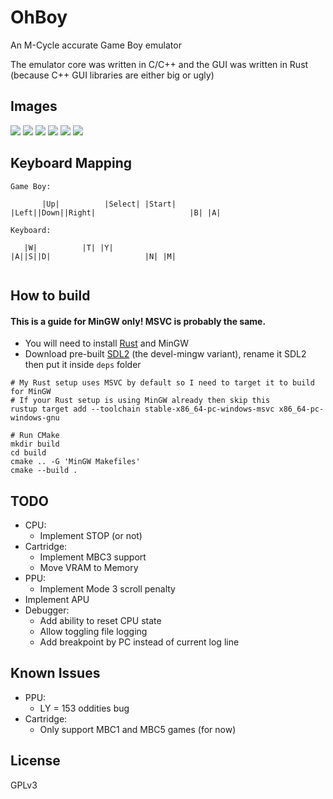 # OhBoy

An M-Cycle accurate Game Boy emulator

The emulator core was written in C/C++ and the GUI was written in Rust (because C++ GUI libraries
are either big or ugly)

## Images

![](images/image1.png)
![](images/image2.png)
![](images/image3.png)
![](images/image4.png)
![](images/image5.png)
![](images/image6.png)

## Keyboard Mapping
```
Game Boy:

       |Up|          |Select| |Start| 
|Left||Down||Right|                     |B| |A|

Keyboard:

   |W|          |T| |Y| 
|A||S||D|                     |N| |M|
      
```

## How to build
#### This is a guide for MinGW only! MSVC is probably the same.
- You will need to install [Rust](https://www.rust-lang.org/tools/install) and MinGW
- Download pre-built [SDL2](https://github.com/libsdl-org/SDL/releases/tag/release-2.30.8) (the devel-mingw variant), 
rename it SDL2 then put it inside `deps` folder
```
# My Rust setup uses MSVC by default so I need to target it to build for MinGW
# If your Rust setup is using MinGW already then skip this
rustup target add --toolchain stable-x86_64-pc-windows-msvc x86_64-pc-windows-gnu

# Run CMake
mkdir build
cd build
cmake .. -G 'MinGW Makefiles'
cmake --build .
```

## TODO

- CPU:
  - Implement STOP (or not)
- Cartridge:
  - Implement MBC3 support
  - Move VRAM to Memory
- PPU:
  - Implement Mode 3 scroll penalty
- Implement APU
- Debugger:
  - Add ability to reset CPU state
  - Allow toggling file logging
  - Add breakpoint by PC instead of current log line

## Known Issues

- PPU:
  - LY = 153 oddities bug
- Cartridge:
  - Only support MBC1 and MBC5 games (for now)

## License
GPLv3